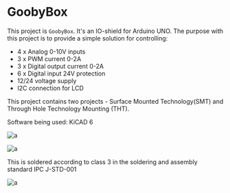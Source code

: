 # GoobyBox

This project is `GoobyBox`. It's an IO-shield for Arduino UNO. 
The purpose with this project is to provide a simple solution for controlling:

 * 4 x Analog 0-10V inputs
 * 3 x PWM current 0-2A
 * 3 x Digital output current 0-2A
 * 6 x Digital input 24V protection
 * 12/24 voltage supply
 * I2C connection for LCD

This project contains two projects - Surface Mounted Technology(SMT) and Through Hole Technology Mounting (THT).

Software being used: KiCAD 6

![a](https://github.com/DanielMartensson/GoobyBox/blob/main/Goobyl%C3%A5da%20PLC%20-%20Ytmonterad/Picture.png?raw=true)

![a](https://github.com/DanielMartensson/GoobyBox/blob/main/Goobyl%C3%A5da%20PLC/Picture.png?raw=true)

This is soldered according to class 3 in the soldering and assembly standard IPC J-STD-001

![a](https://github.com/DanielMartensson/GoobyBox/blob/main/Goobyl%C3%A5da%20PLC/PCB_done.jpg?raw=true)